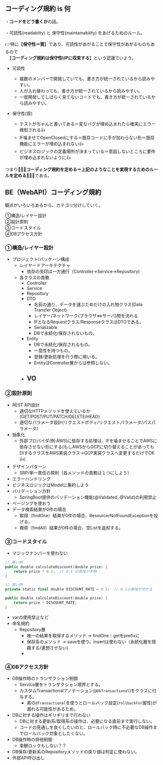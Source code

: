 ## コーディング規約 is 何
・**コードをどう書くか**の話。<br/><br/>
・可読性(readablity) と 保守性(maintainability) をあげるためのルール。<br/><br/>
👉特に【**保守性＝質**】であり、可読性があがることで保守性があがるものもあるので<br/>
 　【**コーディング規約は保守性UPに収束する**】という認識でいよう。


- 可読性
  - 複数のメンバーで開発していても、書き方が統一されているから読みやすい。
  - 人が入れ替わっても、書き方が統一されているから読みやすい。
  - 一度開発してしばらく見てないコードでも、書き方が統一されているから読みやすい。

- 保守性(質)
  - テストがちゃんと書いてある＝変なバグが埋め込まれたら確実にエラー検知される👍
  - IF噛ませてOpenClosedにする＝既存コードに手が加わらない形＝既存機能にエラーが埋め込まれない👍
  - ビジネスロジックの定義場所が決まっている＝意図しないところに要件が埋め込まれないように👍

つまり🔴🔴🔴**コーディング規約を定める＝上記のようなことを実現するためのルールを定める**🔴🔴🔴である。

## BE（WebAPI）コーディング規約

観点がいろいろあるから、カテゴリ分けしていく。

①構造/レイヤー設計<br/>
②設計原則<br/>
③コードスタイル<br/>
④DBアクセス方針<br/>

### ①構造/レイヤー設計
- プロジェクト/パッケージ構成
  - レイヤードアーキテクチャ
    - 依存の矢印は一方通行（Controller→Service→Repository)  
  - 各クラスの責務
    - Controller
    - Service
    - Repository
    - DTO
      - 名前の通り、データを運ぶためだけの入れ物クラス(Data Transfer Object)
      - レイヤー/ネットワーク(ブラウザ⇔サーバ)間を流れる
      - IFとなるRequestクラス/ResponseクラスはDTOである。
      - Serializable
      - DBで永続化/保存されないもの。
    - Entity
      - DBで永続化/保存されるもの。
      - 一意性を持つもの。
      - 登録/更新処理を行う際に用いる。
      - EntityはController層からは参照しない。
    - VO
      - 

### ②設計原則
- REST API設計
  - 適切なHTTPメソッドを使えているか(GET/POST/PUT/PATCH/DELETE/HEAD)
  - 適切なパラメータ設計(リクエストボディ/リクエストパラメータ/パスパラメータ)
- 抽象化
  - 外部プロバイダ(例:AWS)に依存する処理は、IFを噛ませることでAWSに依存させない形にする(もしAWSからGCPに切り替えることがあってもDIするクラスをAWS実装クラス→GCP実装クラスへ変更するだけでOK👍）
- デザインパターン
  - SRP/単一責任の原則（各メソッドの責務は１つにしよう） 
- エラーハンドリング
- ビジネスロジックはModelに集約しよう
- バリデーション方針
  - SpringBoot提供のバリデーション機能(@Validated, @Valid)の利用禁止
- ページングを使おう
- データ検索結果が0件の場合
  - 取得（findOne）結果が0件の場合、ResourcerNotFoundExceptionを投げる。
  - 検索（findAll）結果が0件の場合、空Listを返却する。


### ③コードスタイル
- マジックナンバーを使わない
```kt
// 悪い例
public double calculateDiscount(double price) {
    return price * 0.1;  // 0.1 の意味が不明
}

// 良い例
private static final double DISCOUNT_RATE = 0.1;  // 0.1の意味が分かる

public double calculateDiscount(double price) {
    return price * DISCOUNT_RATE;
}
```
- varの使用禁止など
- 命名規約
  - Repository層
    - 唯一の結果を取得するメソッド → findOne｜getをprefixに
    - 保存系のメソッド → saveを使う。insertは使わない（永続化層を隠蔽する/連想させない)
    - 
### ④DBアクセス方針
- DB操作時のトランザクション制御
  - Service層をトランザクション境界とする。
  - カスタムTransactionalアノテーション(`@DbTransactional`)をクラスに付与する。
    - 素の`@Transactional`を使うとロールバック設定(`rollbackFor`属性)が漏れる可能性があるため。 
- DBに対する操作はギリギリまで行わない
  - DBに対する更新系/取得系の操作は、必要になる直前まで実行しない。
  - コードの見通しを良くしたいのと、ロールバック時に不必要なDB操作までロールバック対象としたくない。
- DB操作時の排他制御
  - 楽観ロックもしない？？
- DB保存/更新系のRepositoryメソッドの戻り値は判定に使わない。
- 外部API呼び出し


